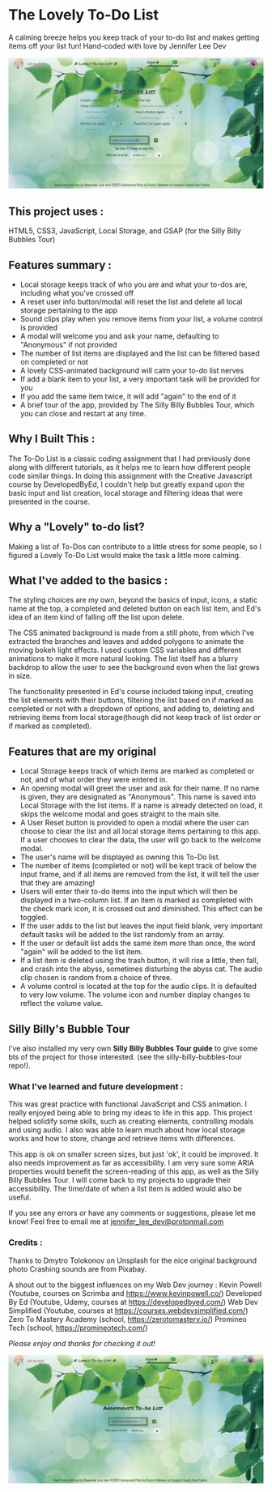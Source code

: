 # The Lovely To-Do List

A calming breeze helps you keep track of your to-do list and makes getting items off your list fun!
Hand-coded with love by Jennifer Lee Dev

![The Lovely To-Do List in action](/assets/LTDL-full.jpg)

## This project uses : 
HTML5, CSS3, JavaScript, Local Storage, and GSAP (for the Silly Billy Bubbles Tour)


## Features summary :
- Local storage keeps track of who you are and what your to-dos are, including what you've crossed off 
- A reset user info button/modal will reset the list and delete all local storage pertaining to the app
- Sound clips play when you remove items from your list, a volume control is provided
- A modal will welcome you and ask your name, defaulting to "Anonymous" if not provided
- The number of list items are displayed and the list can be filtered based on completed or not
- A lovely CSS-animated background will calm your to-do list nerves
- If add a blank item to your list, a very important task will be provided for you
- If you add the same item twice, it will add "again" to the end of it
- A brief tour of the app, provided by The Silly Billy Bubbles Tour, which you can close and restart at any time.


## Why I Built This :
The To-Do List is a classic coding assignment that I had previously done along with different tutorials, as it helps me to learn how different people code similar things. In doing this assignment with the Creative Javascript course by DevelopedByEd, I couldn't help but greatly expand upon the basic input and list creation, local storage and filtering ideas that were presented in the course. 

## Why a "Lovely" to-do list?
Making a list of To-Dos can contribute to a little stress for some people, so I figured a Lovely To-Do List would make the task a little more calming.

## What I've added to the basics :
The styling choices are my own, beyond the basics of input, icons, a static name at the top, a completed and deleted button on each list item, and Ed's idea of an item kind of falling off the list upon delete. 

The CSS animated background is made from a still photo, from which I've extracted the branches and leaves and added polygons to animate the moving bokeh light effects. I used custom CSS variables and different animations to make it more natural looking. The list itself has a blurry backdrop to allow the user to see the background even when the list grows in size.  

The functionality presented in Ed's course included taking input, creating the list elements with their buttons, filtering the list based on if marked as completed or not with a dropdown of options, and adding to, deleting and retrieving items from local storage(though did not keep track of list order or if marked as completed).

## Features that are my original
- Local Storage keeps track of which items are marked as completed or not, and of what order they were entered in.
- An opening modal will greet the user and ask for their name. If no name is given, they are designated as "Anonymous". This name is saved into Local Storage with the list items. If a name is already detected on load, it skips the welcome modal and goes straight to the main site.
- A User Reset button is provided to open a modal where the user can choose to clear the list and all local storage items pertaining to this app. If a user chooses to clear the data, the user will go back to the welcome modal. 
- The user's name will be displayed as owning this To-Do list.
- The number of items (completed or not) will be kept track of below the input frame, and if all items are removed from the list, it will tell the user that they are amazing!
- Users will enter their to-do items into the input which will then be displayed in a two-column list. If an item is marked as completed with the check mark icon, it is crossed out and diminished. This effect can be toggled.
- If the user adds to the list but leaves the input field blank, very important default tasks will be added to the list randomly from an array.
- If the user or default list adds the same item more than once, the word "again" will be added to the list item. 
- If a list item is deleted using the trash button, it will rise a little, then fall, and crash into the abyss, sometimes disturbing the abyss cat. The audio clip chosen is random from a choice of three.
- A volume control is located at the top for the audio clips. It is defaulted to very low volume. The volume icon and number display changes to reflect the volume value.

## Silly Billy's Bubble Tour
I've also installed my very own **Silly Billy Bubbles Tour guide** to give some bts of the project for those interested. (see the silly-billy-bubbles-tour repo!).


### What I've learned and future development : 
This was great practice with functional JavaScript and CSS animation. I really enjoyed being able to bring my ideas to life in this app. This project helped solidify some skills, such as creating elements, controlling modals and using audio. I also was able to learn much about how local storage works and how to store, change and retrieve items with differences.

This app is ok on smaller screen sizes, but just 'ok', it could be improved. It also needs improvement as far as accessibility. I am very sure some ARIA properties would benefit the screen-reading of this app, as well as the Silly Billy Bubbles Tour. I will come back to my projects to upgrade their accessibility. The time/date of when a list item is added would also be useful.  

If you see any errors or have any comments or suggestions, please let me know! Feel free to email me at jennifer_lee_dev@protonmail.com

### Credits :
Thanks to Dmytro Tolokonov on Unsplash for the nice original background photo
Crashing sounds are from Pixabay. 

A shout out to the biggest influences on my Web Dev journey :
Kevin Powell (Youtube, courses on Scrimba and https://www.kevinpowell.co/)
Developed By Ed (Youtube, Udemy, courses at https://developedbyed.com/)
Web Dev Simplified (Youtube, courses at https://courses.webdevsimplified.com/)
Zero To Mastery Academy (school, https://zerotomastery.io/)
Promineo Tech (school, https://promineotech.com/)


_Please enjoy and thanks for checking it out!_

![A list item being removed.](/assets/LTDL-full2.jpg)
